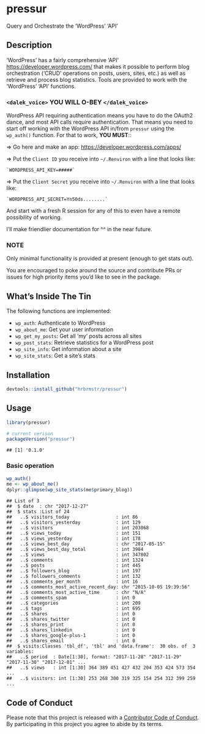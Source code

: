 
# pressur

Query and Orchestrate the ‘WordPress’ ‘API’

## Description

‘WordPress’ has a fairly comprehensive ‘API’
<https://developer.wordpress.com/> that makes it possible to perform
blog orchestration (‘CRUD’ operations on posts, users, sites, etc.) as
well as retrieve and process blog statistics. Tools are provided to work
with the ‘WordPress’ ‘API’ functions.

### `<dalek_voice>` YOU WILL O-BEY `</dalek_voice>`

WordPress API requiring authentication means you have to do the OAuth2
dance, and most API calls require authentication. That means you need to
start off working with the WordPress API in/from `pressur` using the
`wp_auth()` function. For that to work, **YOU MUST**::

\=\> Go here and make an app: <https://developer.wordpress.com/apps/>

\=\> Put the `Client ID` you receive into `~/.Renviron` with a line that
looks like:

    `WORDPRESS_API_KEY=#####`

\=\> Put the `Client Secret` you receive into `~/.Renviron` with a line
that looks like:

    `WORDPRESS_API_SECRET=Yn50ds........`

And start with a fresh R session for any of this to even have a remote
possibility of working.

I’ll make friendlier documentation for ^^ in the near future.

### NOTE

Only minimal functionality is provided at present (enough to get stats
out).

You are encouraged to poke around the source and contribute PRs or
issues for high priority items you’d like to see in the package.

## What’s Inside The Tin

The following functions are implemented:

  - `wp_auth`: Authenticate to WordPress
  - `wp_about_me`: Get your user information
  - `wp_get_my_posts`: Get all ‘my’ posts across all sites
  - `wp_post_stats`: Retrieve statistics for a WordPress post
  - `wp_site_info`: Get information about a site
  - `wp_site_stats`: Get a site’s stats

## Installation

``` r
devtools::install_github("hrbrmstr/pressur")
```

## Usage

``` r
library(pressur)

# current verison
packageVersion("pressur")
```

    ## [1] '0.1.0'

### Basic operation

``` r
wp_auth()
me <- wp_about_me()
dplyr::glimpse(wp_site_stats(me$primary_blog))
```

    ## List of 3
    ##  $ date  : chr "2017-12-27"
    ##  $ stats :List of 24
    ##   ..$ visitors_today                 : int 86
    ##   ..$ visitors_yesterday             : int 129
    ##   ..$ visitors                       : int 203068
    ##   ..$ views_today                    : int 151
    ##   ..$ views_yesterday                : int 178
    ##   ..$ views_best_day                 : chr "2017-05-15"
    ##   ..$ views_best_day_total           : int 3984
    ##   ..$ views                          : int 347802
    ##   ..$ comments                       : int 1324
    ##   ..$ posts                          : int 445
    ##   ..$ followers_blog                 : int 197
    ##   ..$ followers_comments             : int 132
    ##   ..$ comments_per_month             : int 16
    ##   ..$ comments_most_active_recent_day: chr "2015-10-05 19:39:56"
    ##   ..$ comments_most_active_time      : chr "N/A"
    ##   ..$ comments_spam                  : int 0
    ##   ..$ categories                     : int 209
    ##   ..$ tags                           : int 695
    ##   ..$ shares                         : int 0
    ##   ..$ shares_twitter                 : int 0
    ##   ..$ shares_print                   : int 0
    ##   ..$ shares_linkedin                : int 0
    ##   ..$ shares_google-plus-1           : int 0
    ##   ..$ shares_email                   : int 0
    ##  $ visits:Classes 'tbl_df', 'tbl' and 'data.frame':  30 obs. of  3 variables:
    ##   ..$ period  : Date[1:30], format: "2017-11-28" "2017-11-29" "2017-11-30" "2017-12-01" ...
    ##   ..$ views   : int [1:30] 364 389 451 427 432 204 353 424 573 354 ...
    ##   ..$ visitors: int [1:30] 253 268 300 319 325 154 254 312 399 259 ...

## Code of Conduct

Please note that this project is released with a [Contributor Code of
Conduct](CONDUCT.md). By participating in this project you agree to
abide by its terms.
